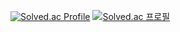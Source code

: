 <!--
**kimgyujin/kimgyujin** is a ✨ _special_ ✨ repository because its `README.md` (this file) appears on your GitHub profile.

Here are some ideas to get you started:

- 🔭 I’m currently working on ...
- 🌱 I’m currently learning ...
- 👯 I’m looking to collaborate on ...
- 🤔 I’m looking for help with ...
- 💬 Ask me about ...
- 📫 How to reach me: ...
- 😄 Pronouns: ...
- ⚡ Fun fact: ...
-->

[![Solved.ac Profile](http://mazassumnida.wtf/api/v2/generate_badge?boj=snrnsidy)](https://solved.ac/snrnsidy/)
[![Solved.ac
프로필](http://mazassumnida.wtf/api/mini/generate_badge?boj=snrnsidy)](https://solved.ac/snrnsidy)
